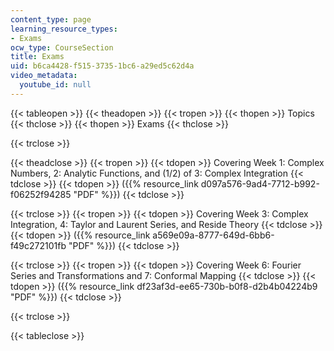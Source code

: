 ```yaml
---
content_type: page
learning_resource_types:
- Exams
ocw_type: CourseSection
title: Exams
uid: b6ca4428-f515-3735-1bc6-a29ed5c62d4a
video_metadata:
  youtube_id: null
---
```


{{< tableopen >}}
{{< theadopen >}}
{{< tropen >}}
{{< thopen >}}
Topics
{{< thclose >}}
{{< thopen >}}
Exams
{{< thclose >}}

{{< trclose >}}

{{< theadclose >}}
{{< tropen >}}
{{< tdopen >}}
Covering Week 1: Complex Numbers, 2: Analytic Functions, and (1/2) of 3: Complex Integration
{{< tdclose >}}
{{< tdopen >}}
({{% resource_link d097a576-9ad4-7712-b992-f06252f94285 "PDF" %}})
{{< tdclose >}}

{{< trclose >}}
{{< tropen >}}
{{< tdopen >}}
Covering Week 3: Complex Integration, 4: Taylor and Laurent Series, and Reside Theory
{{< tdclose >}}
{{< tdopen >}}
({{% resource_link a569e09a-8777-649d-6bb6-f49c272101fb "PDF" %}})
{{< tdclose >}}

{{< trclose >}}
{{< tropen >}}
{{< tdopen >}}
Covering Week 6: Fourier Series and Transformations and 7: Conformal Mapping
{{< tdclose >}}
{{< tdopen >}}
({{% resource_link df23af3d-ee65-730b-b0f8-d2b4b04224b9 "PDF" %}})
{{< tdclose >}}

{{< trclose >}}

{{< tableclose >}}